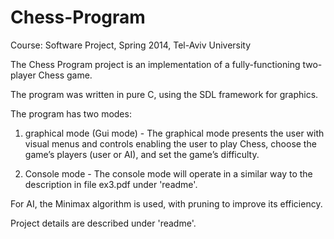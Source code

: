# Chess-Program
Course: Software Project, Spring 2014, Tel-Aviv University

The Chess Program project is an implementation of a fully-functioning two-player Chess game.

The program was written in pure C, using the SDL framework for graphics.

The program has two modes:

1. graphical mode (Gui mode) - The graphical mode presents the user with visual menus and controls enabling the user to play Chess, choose the game’s players (user or AI), and set the game’s difficulty.

2. Console mode - The console mode will operate in a similar way to the description in file ex3.pdf under 'readme'.

For AI, the Minimax algorithm is used, with pruning to improve its efficiency.


Project details are described under 'readme'.
